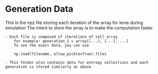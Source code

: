 # Generation Data

This is the npz file storing each iteration of the array for lenia during simulation
The intent to store the array is to make the computation faster

    - Each file is composed of iterations of cell array
        For example: generation_1 = array[[...], [...], ...]
        To see the exact data, you can use 
        
        np.load(filename, allow_pickle=True).files

    - This folder also contains data for entropy collections and each generation is stored similarly as above